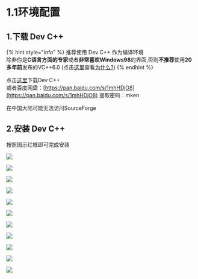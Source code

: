 # 1.1环境配置

## 1.下载 Dev C++

{% hint style="info" %}
推荐使用 Dev C++ 作为编译环境  
除非你是**C语言方面的专家**或者**非常喜欢Windows98**的界面,否则**不推荐**使用**20多年前**发布的VC++6.0 \(点击[这里](http://ladder1984.github.io/post/%E7%8F%8D%E7%88%B1%E7%94%9F%E5%91%BD%E8%BF%9C%E7%A6%BBvc6/)查看[为什么?](http://ladder1984.github.io/post/%E7%8F%8D%E7%88%B1%E7%94%9F%E5%91%BD%E8%BF%9C%E7%A6%BBvc6/)\)
{% endhint %}

点击[这里](https://sourceforge.net/projects/orwelldevcpp/)下载Dev C++  
或者百度网盘：[https://pan.baidu.com/s/1mhHDjO8](https://pan.baidu.com/s/1mhHDjO8)    提取密码：mken

在中国大陆可能无法访问SourceForge

## 2.安装 Dev C++

按照图示红框即可完成安装

![](../.gitbook/assets/image%20%2814%29.png)

![](../.gitbook/assets/image%20%285%29.png)

![](../.gitbook/assets/image%20%287%29.png)

![](../.gitbook/assets/image%20%2811%29.png)

![](../.gitbook/assets/image%20%2815%29.png)

![](../.gitbook/assets/image%20%288%29.png)

![](../.gitbook/assets/image%20%2816%29.png)

![](../.gitbook/assets/image%20%2818%29.png)

![](../.gitbook/assets/image%20%2810%29.png)

![](../.gitbook/assets/image%20%283%29.png)

![](../.gitbook/assets/image%20%289%29.png)

